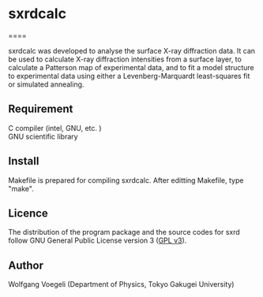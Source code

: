 # sxrdcalc
====

sxrdcalc was developed to analyse the surface X-ray
diffraction data. It can be used to calculate X-ray diffraction
intensities from a surface layer, to calculate a Patterson map of
experimental data, and to fit a model structure to experimental data
using either a Levenberg-Marquardt least-squares fit or simulated
annealing.

## Requirement
C compiler (intel, GNU, etc. )  
GNU scientific library

## Install

Makefile is prepared for compiling sxrdcalc.
After editting Makefile, type "make".

## Licence

The distribution of the program package and the source codes for sxrd follow GNU General Public License version 3 ([GPL v3](http://www.gnu.org/licenses/gpl-3.0.en.html)). 

## Author
Wolfgang Voegeli (Department of Physics, Tokyo Gakugei University)

